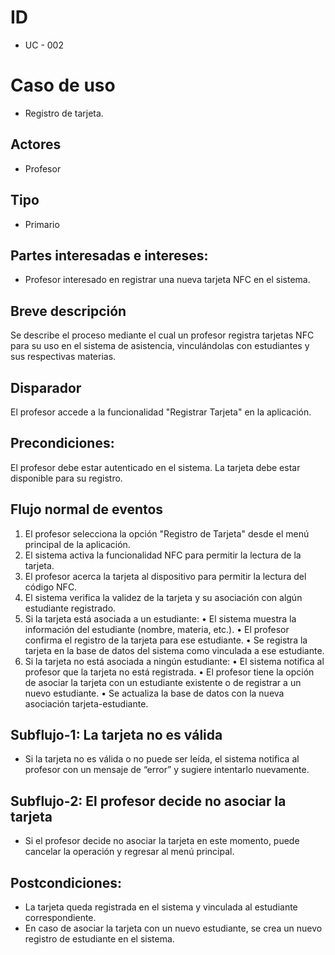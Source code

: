 # ID
- UC - 002

# Caso de uso
- Registro de tarjeta.

## Actores
- Profesor

## Tipo
- Primario

## Partes interesadas e intereses:
- Profesor interesado en registrar una nueva tarjeta NFC en el sistema. 
 
## Breve descripción
Se describe el proceso mediante el cual un profesor registra tarjetas NFC para su uso en el sistema de asistencia, vinculándolas con estudiantes y sus respectivas materias.

## Disparador
El profesor accede a la funcionalidad "Registrar Tarjeta" en la aplicación.
## Precondiciones:
El profesor debe estar autenticado en el sistema.
La tarjeta debe estar disponible para su registro.

## Flujo normal de eventos
1.	El profesor selecciona la opción "Registro de Tarjeta" desde el menú principal de la aplicación.
2.	El sistema activa la funcionalidad NFC para permitir la lectura de la tarjeta.
3.	El profesor acerca la tarjeta al dispositivo para permitir la lectura del código NFC.
4.	El sistema verifica la validez de la tarjeta y su asociación con algún estudiante registrado.
5.	Si la tarjeta está asociada a un estudiante:
•	El sistema muestra la información del estudiante (nombre, materia, etc.).
•	El profesor confirma el registro de la tarjeta para ese estudiante.
•	Se registra la tarjeta en la base de datos del sistema como vinculada a ese estudiante.
6.	Si la tarjeta no está asociada a ningún estudiante:
•	El sistema notifica al profesor que la tarjeta no está registrada.
•	El profesor tiene la opción de asociar la tarjeta con un estudiante existente o de registrar a un nuevo estudiante.
•	Se actualiza la base de datos con la nueva asociación tarjeta-estudiante.

## Subflujo-1: La tarjeta no es válida
- Si la tarjeta no es válida o no puede ser leída, el sistema notifica al profesor con un mensaje de “error” y sugiere intentarlo nuevamente. 

## Subflujo-2: El profesor decide no asociar la tarjeta

- Si el profesor decide no asociar la tarjeta en este momento, puede cancelar la operación y regresar al menú principal. 

## Postcondiciones:
- La tarjeta queda registrada en el sistema y vinculada al estudiante correspondiente.
- En caso de asociar la tarjeta con un nuevo estudiante, se crea un nuevo registro de estudiante en el sistema.
